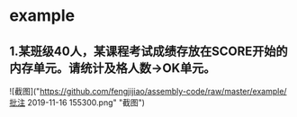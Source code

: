 # example
## 1.某班级40人，某课程考试成绩存放在SCORE开始的内存单元。请统计及格人数->OK单元。

![截图]("https://github.com/fengjijiao/assembly-code/raw/master/example/批注 2019-11-16 155300.png" "截图")
